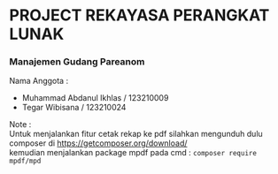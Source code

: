 # PROJECT REKAYASA PERANGKAT LUNAK 

### Manajemen Gudang Pareanom

Nama Anggota :
* Muhammad Abdanul Ikhlas / 123210009
* Tegar Wibisana / 123210024

Note : <br>
Untuk menjalankan fitur cetak rekap ke pdf silahkan mengunduh dulu composer di https://getcomposer.org/download/ <br>
kemudian menjalankan package mpdf pada cmd : ```composer require mpdf/mpd```
